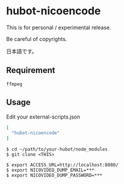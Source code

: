 # hubot-nicoencode

This is for personal / experimental release.

Be careful of copyrights.

日本語です。

## Requirement

`ffmpeg`

## Usage

Edit your external-scripts.json

```json
[
  "hubot-nicoencode"
]
```

```
$ cd ~/path/to/your-hubot/node_modules
$ git clone <THIS>
```

```
$ export ACCESS_URL=http://localhost:8080/
$ export NICOVIDEO_DUMP_EMAIL=***
$ export NICOVIDEO_DUMP_PASSWORD=***
```


